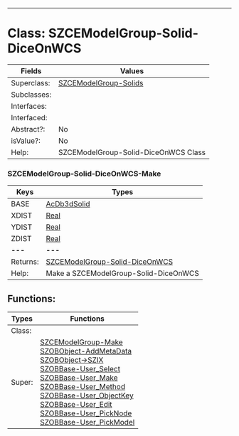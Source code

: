 ---------

# Class:	SZCEModelGroup-Solid-DiceOnWCS

| Fields | Values |
| --------- | --------- |
| Superclass: | [SZCEModelGroup-Solids](SZCEModelGroup-Solids.html) |
| Subclasses: |  |
| Interfaces: |  |
| Interfaced: |  |
| Abstract?: | No |
| isValue?: | No |
| Help: | SZCEModelGroup-Solid-DiceOnWCS Class |

### SZCEModelGroup-Solid-DiceOnWCS-Make

| Keys | Types |
| --------- | --------- |
| BASE | [AcDb3dSolid](AcDb3dSolid.html) |
| XDIST | [Real](Real.html) |
| YDIST | [Real](Real.html) |
| ZDIST | [Real](Real.html) |
| **---** | **---** |
| Returns: | [SZCEModelGroup-Solid-DiceOnWCS](SZCEModelGroup-Solid-DiceOnWCS.html) |
| Help: | Make a SZCEModelGroup-Solid-DiceOnWCS |


## Functions:

| Types | Functions |
| --------- | --------- |
| Class: |  |
| Super: | [SZCEModelGroup-Make](SZCEModelGroup.html) <br> [SZOBObject-AddMetaData](SZOBObject.html) <br> [SZOBObject->SZIX](SZOBObject.html) <br> [SZOBBase-User_Select](SZOBBase.html) <br> [SZOBBase-User_Make](SZOBBase.html) <br> [SZOBBase-User_Method](SZOBBase.html) <br> [SZOBBase-User_ObjectKey](SZOBBase.html) <br> [SZOBBase-User_Edit](SZOBBase.html) <br> [SZOBBase-User_PickNode](SZOBBase.html) <br> [SZOBBase-User_PickModel](SZOBBase.html) |


